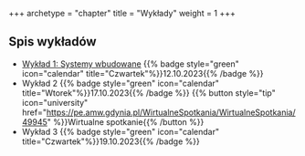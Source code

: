 +++
archetype = "chapter"
title = "Wykłady"
weight = 1
+++

## Spis wykładów

- [Wykład 1: Systemy wbudowane](https://slides.uc.vmario.org/lecture-01/)
    {{% badge style="green" icon="calendar" title="Czwartek"%}}12.10.2023{{% /badge %}}
- Wykład 2
    {{% badge style="green" icon="calendar" title="Wtorek"%}}17.10.2023{{% /badge %}}
    {{% button style="tip" icon="university" href="https://pe.amw.gdynia.pl/WirtualneSpotkania/WirtualneSpotkania/49945" %}}Wirtualne spotkanie{{% /button %}}
- Wykład 3
    {{% badge style="green" icon="calendar" title="Czwartek"%}}19.10.2023{{% /badge %}}
